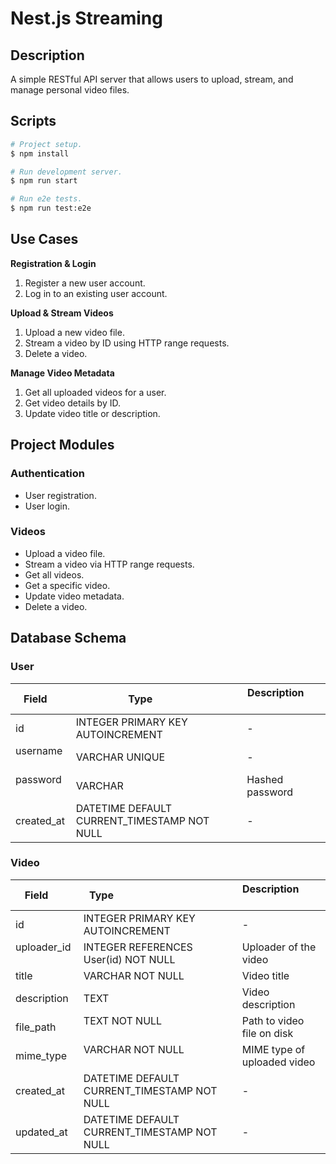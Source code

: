 # Nest.js Streaming

## Description

A simple RESTful API server that allows users to upload, stream, and manage personal video files.

## Scripts

```bash
# Project setup.
$ npm install

# Run development server.
$ npm run start

# Run e2e tests.
$ npm run test:e2e
```

## Use Cases

**Registration & Login**

1. Register a new user account.
2. Log in to an existing user account.

**Upload & Stream Videos**

1. Upload a new video file.
2. Stream a video by ID using HTTP range requests.
3. Delete a video.

**Manage Video Metadata**

1. Get all uploaded videos for a user.
2. Get video details by ID.
3. Update video title or description.

## Project Modules

### Authentication

- User registration.
- User login.

### Videos

- Upload a video file.
- Stream a video via HTTP range requests.
- Get all videos.
- Get a specific video.
- Update video metadata.
- Delete a video.

## Database Schema

### User

| Field      | Type                                        | Description             |
| ---------- | ------------------------------------------- | ----------------------- |
| id         | INTEGER PRIMARY KEY AUTOINCREMENT           | -                       |
| username   | VARCHAR UNIQUE                              | -                       |
| password   | VARCHAR                                     | Hashed password         |
| created_at | DATETIME DEFAULT CURRENT_TIMESTAMP NOT NULL | -                       |

### Video

| Field           | Type                                           | Description                   |
| --------------- | ---------------------------------------------- | ----------------------------- |
| id              | INTEGER PRIMARY KEY AUTOINCREMENT              | -                             |
| uploader_id     | INTEGER REFERENCES User(id) NOT NULL           | Uploader of the video         |
| title           | VARCHAR NOT NULL                               | Video title                   |
| description     | TEXT                                           | Video description             |
| file_path       | TEXT NOT NULL                                  | Path to video file on disk    |
| mime_type       | VARCHAR NOT NULL                               | MIME type of uploaded video   |
| created_at      | DATETIME DEFAULT CURRENT_TIMESTAMP NOT NULL    | -                             |
| updated_at      | DATETIME DEFAULT CURRENT_TIMESTAMP NOT NULL    | -                             |
